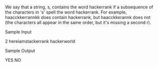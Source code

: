We say that a string, s, contains the word hackerrank if a subsequence of the characters in 's' spell the word hackerrank. For example, haacckkerrannkk does contain hackerrank, but haacckkerannk does not (the characters all appear in the same order, but it's missing a second r).

Sample Input

2
hereiamstackerrank
hackerworld

Sample Output

YES
NO